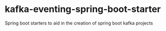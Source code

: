 # kafka-eventing-spring-boot-starter
Spring boot starters to aid in the creation of spring boot kafka projects
